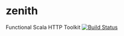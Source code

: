 # zenith
Functional Scala HTTP Toolkit
[![Build Status](https://travis-ci.org/sungiant/zenith.png?branch=master)](https://travis-ci.org/sungiant/zenith)

